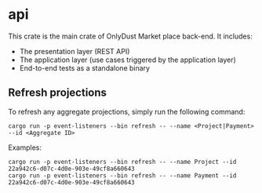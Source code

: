 # api

This crate is the main crate of OnlyDust Market place back-end.
It includes:

- The presentation layer (REST API)
- The application layer (use cases triggered by the application layer)
- End-to-end tests as a standalone binary

## Refresh projections

To refresh any aggregate projections, simply run the following command:

```
cargo run -p event-listeners --bin refresh -- --name <Project|Payment> --id <Aggregate ID>
```

Examples:

```
cargo run -p event-listeners --bin refresh -- --name Project --id 22a942c6-d07c-4d0e-903e-49cf8a660643
cargo run -p event-listeners --bin refresh -- --name Payment --id 22a942c6-d07c-4d0e-903e-49cf8a660643
```
